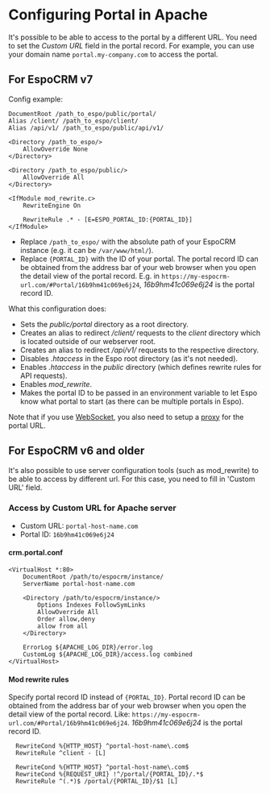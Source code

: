 # Configuring Portal in Apache

It's possible to be able to access to the portal by a different URL. You need to set the *Custom URL* field in the portal record. For example, you can use your domain name `portal.my-company.com` to access the portal.


## For EspoCRM v7

Config example:

```
DocumentRoot /path_to_espo/public/portal/
Alias /client/ /path_to_espo/client/
Alias /api/v1/ /path_to_espo/public/api/v1/

<Directory /path_to_espo/>
    AllowOverride None
</Directory>

<Directory /path_to_espo/public/>
    AllowOverride All
</Directory>

<IfModule mod_rewrite.c>
    RewriteEngine On

    RewriteRule .* - [E=ESPO_PORTAL_ID:{PORTAL_ID}]
</IfModule>
```

* Replace `/path_to_espo/` with the absolute path of your EspoCRM instance (e.g. it can be `/var/www/html/`).
* Replace `{PORTAL_ID}` with the ID of your portal. The portal record ID can be obtained from the address bar of your web browser when you open the detail view of the portal record. E.g. in `https://my-espocrm-url.com/#Portal/16b9hm41c069e6j24`, *16b9hm41c069e6j24* is the portal record ID.

What this configuration does:

* Sets the *public/portal* directory as a root directory.
* Creates an alias to redirect */client/* requests to the *client* directory which is located outside of our webserver root.
* Creates an alias to redirect */api/v1/* requests to the respective directory.
* Disables *.htaccess* in the Espo root directory (as it's not needed).
* Enables *.htaccess* in the *public* directory (which defines rewrite rules for API requests).
* Enables *mod_rewrite*.
* Makes the portal ID to be passed in an environment variable to let Espo know what portal to start (as there can be multiple portals in Espo).

Note that if you use [WebSocket](../websocket.md), you also need to setup a [proxy](../websocket.md#apache) for the portal URL.

## For EspoCRM v6 and older

It's also possible to use server configuration tools (such as mod_rewrite) to be able to access by different url. For this case, you need to fill in 'Custom URL' field.

### Access by Custom URL for Apache server

* Custom URL: `portal-host-name.com`
* Portal ID: `16b9hm41c069e6j24`

#### crm.portal.conf

```
<VirtualHost *:80>
    DocumentRoot /path/to/espocrm/instance/
    ServerName portal-host-name.com

    <Directory /path/to/espocrm/instance/>
        Options Indexes FollowSymLinks
        AllowOverride All
        Order allow,deny
        allow from all
    </Directory>

    ErrorLog ${APACHE_LOG_DIR}/error.log
    CustomLog ${APACHE_LOG_DIR}/access.log combined
</VirtualHost>
```

#### Mod rewrite rules

Specify portal record ID instead of `{PORTAL_ID}`. Portal record ID can be obtained from the address bar of your web browser when you open the detail view of the portal record. Like: `https://my-espocrm-url.com/#Portal/16b9hm41c069e6j24`. *16b9hm41c069e6j24* is the portal record ID.

```
  RewriteCond %{HTTP_HOST} ^portal-host-name\.com$
  RewriteRule ^client - [L]

  RewriteCond %{HTTP_HOST} ^portal-host-name\.com$
  RewriteCond %{REQUEST_URI} !^/portal/{PORTAL_ID}/.*$
  RewriteRule ^(.*)$ /portal/{PORTAL_ID}/$1 [L]
```
